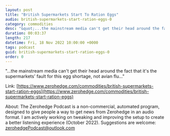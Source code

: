 ```yaml
---
layout: post
title: "British Supermarkets Start To Ration Eggs"
audio: british-supermarkets-start-ration-eggs-0
category: commodities
desc: "&quot;...the mainstream media can't get their head around the fact that it's the supermarkets' fault for this egg shortage, not avian flu...&quot;"
duration: 00:03:37
length: 217
datetime: Fri, 18 Nov 2022 10:00:00 +0000
tags: podcast
guid: british-supermarkets-start-ration-eggs-0
order: 0
---
```

&quot;...the mainstream media can't get their head around the fact that it's the supermarkets' fault for this egg shortage, not avian flu...&quot;

Link: [https://www.zerohedge.com/commodities/british-supermarkets-start-ration-eggs](https://www.zerohedge.com/commodities/british-supermarkets-start-ration-eggs)

About: The Zerohedge Podcast is a non-commercial, automated program, designed to give people a way to get news from Zerohedge in an audio format.  I am actively working on tweaking and improving the setup to create a better listening experience (October 2022).  Suggestions are welcome: [zerohedgePodcast@outlook.com](mailto:zerohedgePodcast@outlook.com)